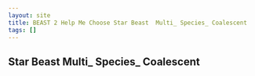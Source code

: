 ```yaml
---
layout: site
title: BEAST 2 Help Me Choose Star Beast  Multi_ Species_ Coalescent
tags: []
---
```


## Star Beast  Multi_ Species_ Coalescent

